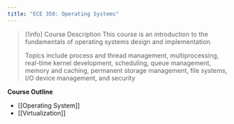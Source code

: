 ```yaml
---
title: "ECE 350: Operating Systems"
---
```

>[!info] Course Description
> This course is an introduction to the fundamentals of operating systems design and implementation. 
> 
> Topics include process and thread management, multiprocessing, real-time kernel development, scheduling, queue management, memory and caching, permanent storage management, file systems, I/O device management, and security

**Course Outline**
- [[Operating System]]
- [[Virtualization]]
